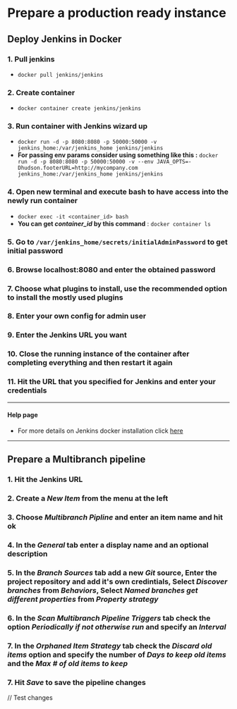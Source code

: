 # Prepare a production ready instance

## Deploy Jenkins in Docker

### 1. Pull jenkins

* `docker pull jenkins/jenkins`

### 2. Create container

* `docker container create jenkins/jenkins`

### 3. Run container with Jenkins wizard up

* `docker run -d -p 8080:8080 -p 50000:50000 -v jenkins_home:/var/jenkins_home jenkins/jenkins`
* **For passing env params consider using something like this :** `docker run -d -p 8080:8080 -p 50000:50000 -v --env JAVA_OPTS=-Dhudson.footerURL=http://mycompany.com jenkins_home:/var/jenkins_home jenkins/jenkins`

### 4. Open new terminal and execute bash to have access into the newly run container

* `docker exec -it <container_id> bash`
* **You can get *container_id* by this command** : `docker container ls`

### 5. Go to `/var/jenkins_home/secrets/initialAdminPassword` to get initial password

### 6. Browse localhost:8080 and enter the obtained password

### 7. Choose what plugins to install, use the recommended option to install the mostly used plugins

### 8. Enter your own config for admin user

### 9. Enter the Jenkins URL you want

### 10. Close the running instance of the container after completing everything and then restart it again

### 11. Hit the URL that you specified for Jenkins and enter your credentials

* * *

#### Help page

* For more details on Jenkins docker installation click [here](https://github.com/jenkinsci/docker/blob/master/README.md)

* * *

## Prepare a Multibranch pipeline

### 1. Hit the Jenkins URL

### 2. Create a *New Item* from the menu at the left

### 3. Choose *Multibranch Pipline* and enter an item name and hit ok

### 4. In the *General* tab enter a display name and an optional description

### 5. In the *Branch Sources* tab add a new *Git* source, Enter the project repository and add it's own credintials, Select *Discover branches* from *Behaviors*, Select *Named branches get different properties* from *Property strategy*

### 6. In the *Scan Multibranch Pipeline Triggers* tab check the option *Periodically if not otherwise run* and specify an *Interval*

### 7. In the *Orphaned Item Strategy* tab check the *Discard old items* option and specify the number of *Days to keep old items* and the *Max # of old items to keep*

### 7. Hit *Save* to save the pipeline changes

// Test changes

